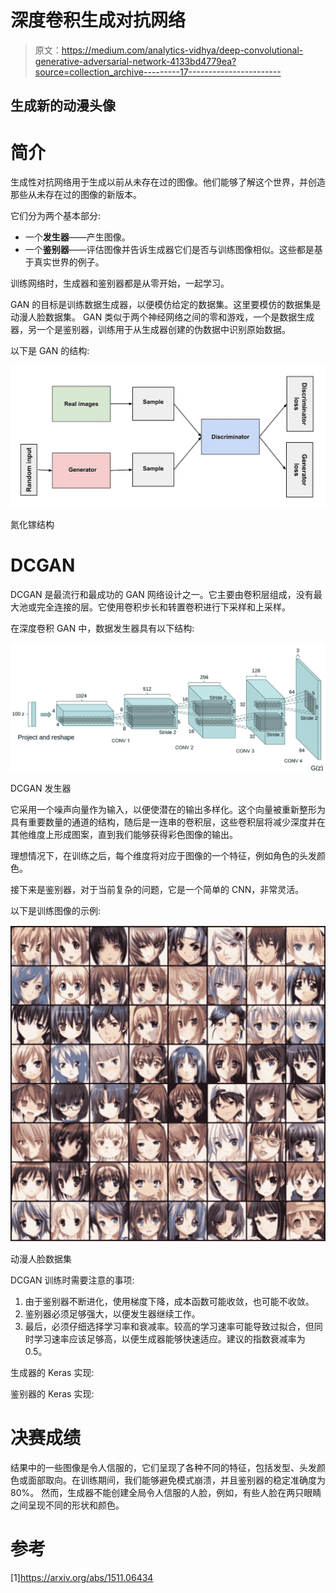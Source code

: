 # 深度卷积生成对抗网络

> 原文：<https://medium.com/analytics-vidhya/deep-convolutional-generative-adversarial-network-4133bd4779ea?source=collection_archive---------17----------------------->

## 生成新的动漫头像

# **简介**

生成性对抗网络用于生成以前从未存在过的图像。他们能够了解这个世界，并创造那些从未存在过的图像的新版本。

它们分为两个基本部分:

*   一个**发生器**——产生图像。
*   一个**鉴别器**——评估图像并告诉生成器它们是否与训练图像相似。这些都是基于真实世界的例子。

训练网络时，生成器和鉴别器都是从零开始，一起学习。

GAN 的目标是训练数据生成器，以便模仿给定的数据集。这里要模仿的数据集是动漫人脸数据集。
GAN 类似于两个神经网络之间的零和游戏，一个是数据生成器，另一个是鉴别器，训练用于从生成器创建的伪数据中识别原始数据。

以下是 GAN 的结构:

![](img/d53a868dc458eb0213c7d696f3c21e5c.png)

氮化镓结构

# DCGAN

DCGAN 是最流行和最成功的 GAN 网络设计之一。它主要由卷积层组成，没有最大池或完全连接的层。它使用卷积步长和转置卷积进行下采样和上采样。

在深度卷积 GAN 中，数据发生器具有以下结构:

![](img/d1284eef70039a614cae449fe1a3eace.png)

DCGAN 发生器

它采用一个噪声向量作为输入，以便使潜在的输出多样化。这个向量被重新整形为具有重要数量的通道的结构，随后是一连串的卷积层，这些卷积层将减少深度并在其他维度上形成图案，直到我们能够获得彩色图像的输出。

理想情况下，在训练之后，每个维度将对应于图像的一个特征，例如角色的头发颜色。

接下来是鉴别器，对于当前复杂的问题，它是一个简单的 CNN，非常灵活。

以下是训练图像的示例:

![](img/cfb16d4c5a9adfaafaca47fb96217e2a.png)

动漫人脸数据集

DCGAN 训练时需要注意的事项:

1.  由于鉴别器不断进化，使用梯度下降，成本函数可能收敛，也可能不收敛。
2.  鉴别器必须足够强大，以便发生器继续工作。
3.  最后，必须仔细选择学习率和衰减率。较高的学习速率可能导致过拟合，但同时学习速率应该足够高，以便生成器能够快速适应。建议的指数衰减率为 0.5。

生成器的 Keras 实现:

鉴别器的 Keras 实现:

# 决赛成绩

结果中的一些图像是令人信服的，它们呈现了各种不同的特征，包括发型、头发颜色或面部取向。在训练期间，我们能够避免模式崩溃，并且鉴别器的稳定准确度为 80%。
然而，生成器不能创建全局令人信服的人脸，例如，有些人脸在两只眼睛之间呈现不同的形状和颜色。

# 参考

[1]https://arxiv.org/abs/1511.06434